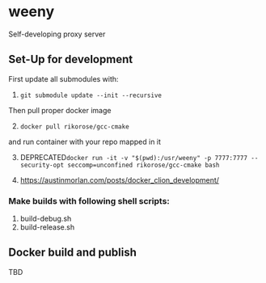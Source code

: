 # weeny
Self-developing proxy server

## Set-Up for development
First update all submodules with:

1. `git submodule update --init --recursive`

Then pull proper docker image

2. `docker pull rikorose/gcc-cmake`

and run container with your repo mapped in it

3. DEPRECATED`docker run -it -v "$(pwd):/usr/weeny" -p 7777:7777 --security-opt seccomp=unconfined rikorose/gcc-cmake bash`

4. https://austinmorlan.com/posts/docker_clion_development/

### Make builds with following shell scripts:
1. build-debug.sh
2. build-release.sh

## Docker build and publish
TBD
